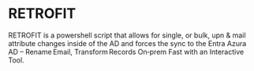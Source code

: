 # RETROFIT
RETROFIT is a powershell script that allows for single, or bulk, upn &amp; mail attribute changes inside of the AD and forces the sync to the Entra Azura AD – Rename Email, Transform Records On‑prem Fast with an Interactive Tool.
